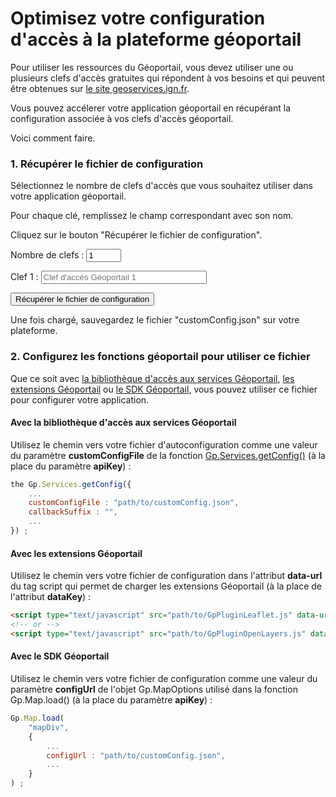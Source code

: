 # Optimisez votre configuration d'accès à la plateforme géoportail

Pour utiliser les ressources du Géoportail, vous devez utiliser une ou plusieurs clefs d'accès gratuites qui répondent à vos besoins et qui peuvent être obtenues sur [le site geoservices.ign.fr](https://geoservices.ign.fr/services-web).

Vous pouvez accélerer votre application géoportail en récupérant la configuration associée à vos clefs d'accès géoportail.

Voici comment faire.


### 1. Récupérer le fichier de configuration

Sélectionnez le nombre de clefs d'accès que vous souhaitez utiliser dans votre application géoportail.

Pour chaque clé, remplissez le champ correspondant avec son nom.

Cliquez sur le bouton "Récupérer le fichier de configuration".

<form action="" method="POST">
    <div>
      <label for="keyNumber">Nombre de clefs : </label>
      <input type="number" min="1" max="10" id="keyNumber" value="1">
    </div>
    <div id="keyInputSection">
      <p id="keyInputPara1">
          <label for="keyInput1" class="key-label">Clef 1 : </label>
          <input type="text" class="form-control input-sm key-value" placeholder="Clef d'accès Géoportail 1" size="30" name="apiKey1" id="apiKey1">
      </p>
    </div>
    <div>
      <input type="submit" id="key-button" value="Récupérer le fichier de configuration" class="key-button">
    </div>
</form>
<script type="text/javascript" src="./../dist/GpServices.js"></script>
<script type="text/javascript">
    document.getElementById("keyNumber").addEventListener('change', createInput);
    document.getElementById("keyNumber").value = 1; //reset the key number input
    function removeInputAndLabel() {
        var keyLabels = document.getElementsByClassName("key-label");
        while (keyLabels.length > 0) {
            keyLabels[0].parentNode.removeChild(keyLabels[0]);
        }
        // remove the keys input
        var keyInputs = document.getElementsByClassName("key-value");
        while (keyInputs.length > 0) {
            keyInputs[0].parentNode.removeChild(keyInputs[0]);
        }
    };
    function createInput(e) {
        removeInputAndLabel();
        var numberOfInput = e.target.value;
        for (var i = 1; i <= numberOfInput; i++) {
            // create key input div
            var keyPara = document.createElement("p");
            keyPara.id = "keyInputPara" + i;
            // create label for key input
            var keyLabel = document.createElement("div");
            keyLabel.className = "key-label";
            keyLabel.innerHTML = "Clef " + i + " : ";
            // create key input
            var keyInput = document.createElement("input");
            keyInput.type = "text";
            keyInput.className = "form-control input-sm key-value"; // set the CSS class
            keyInput.placeholder = "Clef d'accès Géoportail " + i;
            keyInput.size = "30";
            keyInput.id = "apiKey" + i;
            keyInput.name = "apiKey" + i;
            // add the form elements to the DOM
            keyPara.appendChild(keyLabel);
            keyPara.appendChild(keyInput);
            document.getElementById("keyInputSection").appendChild(keyPara);
        }
    };
</script>


Une fois chargé, sauvegardez le fichier "customConfig.json" sur votre plateforme.


### 2. Configurez les fonctions géoportail pour utiliser ce fichier

Que ce soit avec [la bibliothèque d'accès aux services Géoportail](https://github.com/ignf/geoportal-access-lib), [les extensions Géoportail](https://github.com/IGNF/geoportal-extensions) ou [le SDK Géoportail](http://ignf.github.io/evolution-apigeoportail/sdk/presentation.html), vous pouvez utiliser ce fichier pour configurer votre application.


#### Avec la bibliothèque d'accès aux services Géoportail

Utilisez le chemin vers votre fichier d'autoconfiguration comme une valeur du paramètre **customConfigFile** de la fonction [Gp.Services.getConfig()](http://ignf.github.io/geoportal-access-lib/latest/jsdoc/module-Services.html#~getConfig) (à la place du paramètre **apiKey**) :

``` javascript
the Gp.Services.getConfig({
    ...
    customConfigFile : "path/to/customConfig.json",
    callbackSuffix : "",
    ...
}) ;
```


#### Avec les extensions Géoportail

Utilisez le chemin vers votre fichier de configuration dans l'attribut **data-url** du tag script qui permet de charger les extensions Géoportail (à la place de l'attribut **dataKey**) :

``` html
<script type="text/javascript" src="path/to/GpPluginLeaflet.js" data-url="path/to/customConfig.json"></script>
<!-- or -->
<script type="text/javascript" src="path/to/GpPluginOpenLayers.js" data-url="path/to/customConfig.json"></script>
```


#### Avec le SDK Géoportail

Utilisez le chemin vers votre fichier de configuration comme une valeur du paramètre **configUrl** de l'objet Gp.MapOptions utilisé dans la fonction Gp.Map.load() (à la place du paramètre **apiKey**) :

``` javascript
Gp.Map.load(
    "mapDiv",    
    {
        ...
        configUrl : "path/to/customConfig.json",
        ...
    }
) ;
```
